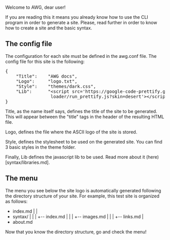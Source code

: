 Welcome to AWG, dear user!

If you are reading this it means you already know how to use the CLI program in
order to generate a site. Please, read further in order to know how to create a
site and the basic syntax.

The config file
---------------

The configuration for each site must be defined in the awg.conf file. The
config file for this site is the following:

<pre class="prettyprint">
{
    "Title":    "AWG docs",
    "Logo":     "logo.txt",
    "Style":    "themes/dark.css",
    "Lib":      "&lt;script src='https://google-code-prettify.googlecode.com/svn/
                 loader/run_prettify.js?skin=desert'&gt;&lt;/script&gt;" 
}
</pre>

Title, as the name itself says, defines the title of the site to be generated.
This will appear between the "title" tags in the header of the resulting HTML
file.

Logo, defines the file where the ASCII logo of the site is stored.

Style, defines the stylesheet to be used on the generated site. You can find 3
basic styles in the theme folder. 

Finally, Lib defines the javascript lib to be used. Read more about it (here)[syntax/libraries.md].

The menu
--------

The menu you see below the site logo is automatically generated following the
directory structure of your site. For example, this test site is organized as
follows:

  + index.md
  | 
  | 
  + syntax/
  |   | 
  |   +-- index.md
  |   | 
  |   +-- images.md
  |   | 
  |   +-- links.md
  | 
  + about.md
  
Now that you know the directory structure, go and check the menu!
